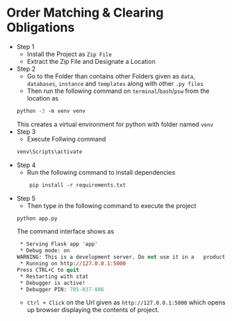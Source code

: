 # Order Matching &amp; Clearing Obligations

- Step 1
    - Install the Project as ``Zip File``
    - Extract the Zip File and Designate a Location
- Step 2
    - Go to the Folder than contains other Folders given as ``data``, ``databases``, ``instance`` and ``templates`` along with other ``.py files``
    - Then run the following command on ``terminal``/``bash``/``psw`` from the location as
    ```ps
    python -3 -m venv venv
    ```
    This creates a virtual environment for python with folder named ``venv``
- Step 3
    - Execute Follwing command 
    ```ps
    venv\Scripts\activate
    ```
- Step 4
    - Run the following command to install dependencies
    ```ps
        pip install -r requirements.txt
    ```
- Step 5 
    - Then type in the following command to execute the project
    ```ps
    python app.py
    ```
    The command interface shows as
    ```ps
     * Serving Flask app 'app'
     * Debug mode: on
    WARNING: This is a development server. Do not use it in a   production deployment. Use a production WSGI server   instead.
     * Running on http://127.0.0.1:5000
    Press CTRL+C to quit
     * Restarting with stat
     * Debugger is active!
     * Debugger PIN: 705-037-806
    ```
    - ``Ctrl + Click`` on the Url given as ``http://127.0.0.1:5000`` which opens up browser displaying the contents of project.

